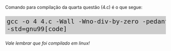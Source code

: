 <style>pre{background-color:#ccc; padding: 5px;width:100%;font-size:15pt;}</style>
Comando para compilação da quarta questão (4.c) é o que segue: <br>
	<pre>gcc -o 4 4.c -Wall -Wno-div-by-zero -pedantic -ansi -g -std=gnu99[code]</pre>

*Vale lembrar que foi compilado em linux!*